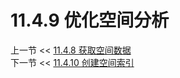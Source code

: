 # 11.4.9 优化空间分析  

上一节 << [11.4.8 获取空间数据](../08/Fetching%20Spatial%20Data.md)  
下一节 << [11.4.10 创建空间索引](../10/Creating%20Spatial%20Indexes.md)